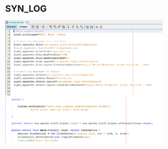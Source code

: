 # SYN_LOG
![Image alt]( https://github.com/YekaterinaSuslova/SYN_LOG/raw/master/screen0.png)
![Image alt]( https://github.com/YekaterinaSuslova/SYN_LOG/raw/master/screen1.png)
